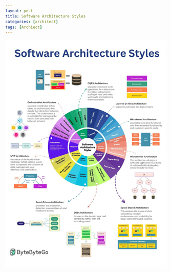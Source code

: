 ```yaml
---
layout: post
title: Software Architecture Styles
categories: [architect]
tags: [Archiect]
---
```


![Software Architecture Styles](/assets/img/architect/software-architecture-styles.jpg)